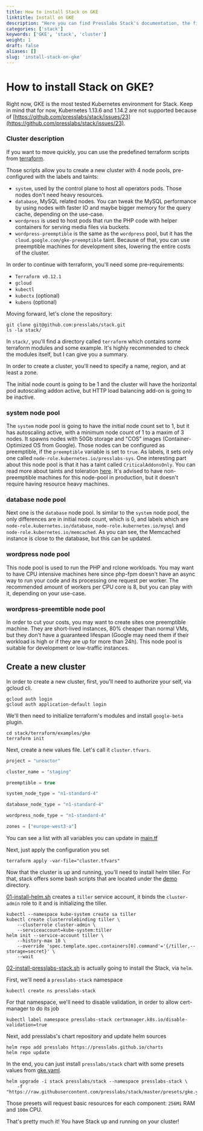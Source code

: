 ```yaml
---
title: How to install Stack on GKE
linktitle: Install on GKE
description: "Here you can find Presslabs Stack's documentation, the first open-source serverless hosting platform that bridges two major technologies: WordPress and Kubernetes."
categories: ['stack']
keywords: ['GKE', 'stack', 'cluster']
weight: 1
draft: false
aliases: []
slug: 'install-stack-on-gke'
---
```


# How to install Stack on GKE?

Right now, GKE is the most tested Kubernetes environment for Stack. Keep in mind that for now, Kubernetes 1.13.6 and 1.14.2 are not supported because of [https://github.com/presslabs/stack/issues/23](https://github.com/presslabs/stack/issues/23).

### Cluster description

If you want to move quickly, you can use the predefined terraform scripts from [terraform](https://github.com/presslabs/stack/tree/master/terraform/examples/gke).

Those scripts allow you to create a new cluster with 4 node pools, pre-configured with the labels and taints:

- `system`, used by the control plane to host all operators pods. Those nodes don't need heavy resources.
- `database`, MySQL related nodes. You can tweak the MySQL performance by using nodes with faster IO and maybe bigger memory for the query cache, depending on the use-case.
- `wordpress` is used to host pods that run the PHP code with helper containers for serving media files via buckets.
- `wordpress-preemptible` is the same as the `wordpress` pool, but it has the `cloud.google.com/gke-preemptible` taint. Because of that, you can use preemptible machines for development sites, lowering the entire costs of the cluster.

In order to continue with terraform, you'll need some pre-requirements:

- `Terraform v0.12.1`
- `gcloud`
- `kubectl`
- `kubectx` (optional)
- `kubens` (optional)

Moving forward, let's clone the repository:

``` shell
git clone git@github.com:presslabs/stack.git
ls -la stack/
```

In `stack/`, you'll find a directory called `terraform` which contains some terraform modules and some example. It's highly recommended to check the modules itself, but I can give you a summary.

In order to create a cluster, you'll need to specify a name, region, and at least a zone.

The initial node count is going to be 1 and the cluster will have the horizontal pod autoscaling addon active, but HTTP load balancing add-on is going to be inactive.

### system node pool

The `system` node pool is going to have the initial node count set to 1, but it has autoscaling active, with a minimum node count of 1 to a maxim of 3 nodes. It spawns nodes with 50Gb storage and "COS" images (Container-Optimized OS from Google). Those nodes can be configured as preemptible, if the `preemptible` variable is set to `true`. As labels, it sets only one called `node-role.kubernetes.io/presslabs-sys`. One interesting part about this node pool is that it has a taint called `CriticalAddonsOnly`. You can read more about taints and toleration [here](https://cloud.google.com/kubernetes-engine/docs/how-to/node-taints). It's advised to have non-preemptible machines for this node-pool in production, but it doesn't require having resource heavy machines.

### database node pool

Next one is the `database` node pool. Is similar to the `system` node pool, the only differences are in initial node count, which is 0, and labels which are `node-role.kubernetes.io/database`, `node-role.kubernetes.io/mysql` and `node-role.kubernetes.io/memcached`. As you can see, the Memcached instance is close to the database, but this can be updated.

### wordpress node pool

This node pool is used to run the PHP and rclone workloads. You may want to have CPU intensive machines here since php-fpm doesn't have an async way to run your code and its processing one request per worker. The recommended amount of workers per CPU core is 8, but you can play with it, depending on your use-case.

### wordpress-preemtible node pool

In order to cut your costs, you may want to create sites one preemptible machine. They are short-lived instances, 80% cheaper than normal VMs, but they don't have a guaranteed lifespan (Google may need them if their workload is high or if they are up for more than 24h). This node pool is suitable for development or low-traffic instances.

## Create a new cluster

In order to create a new cluster, first, you'll need to authorize your self, via gcloud cli.

``` shell
gcloud auth login
gcloud auth application-default login
```

We'll then need to initialize terraform's modules and install `google-beta` plugin.

``` shell
cd stack/terraform/examples/gke
terraform init
```

Next, create a new values file. Let's call it `cluster.tfvars`.

``` js
project = "ureactor"

cluster_name = "staging"

preemptible = true

system_node_type = "n1-standard-4"

database_node_type = "n1-standard-4"

wordpress_node_type = "n1-standard-4"

zones = ["europe-west3-a"]
```

You can see a list with all variables you can update in [main.tf](https://github.com/presslabs/stack/blob/master/terraform/examples/gke/main.tf)

Next, just apply the configuration you set

``` shell
terraform apply -var-file="cluster.tfvars"
```

Now that the cluster is up and running, you'll need to install helm tiller. For that, stack offers some bash scripts that are located under the [demo](https://github.com/presslabs/stack/tree/master/demo) directory.

[01-install-helm.sh](https://github.com/presslabs/stack/blob/master/demo/01-install-helm.sh) creates a `tiller` service account, it binds the `cluster-admin` role to it and is initializing the tiller.

``` shell
kubectl --namespace kube-system create sa tiller
kubectl create clusterrolebinding tiller \
    --clusterrole cluster-admin \
    --serviceaccount=kube-system:tiller
helm init --service-account tiller \
    --history-max 10 \
    --override 'spec.template.spec.containers[0].command'='{/tiller,--storage=secret}' \
    --wait
```

[02-install-presslabs-stack.sh](https://github.com/presslabs/stack/blob/master/demo/02-install-presslabs-stack.sh) is actually going to install the Stack, via `helm`.

First, we'll need a `presslabs-stack` namespace

``` shell
kubectl create ns presslabs-stack
```

For that namespace, we'll need to disable validation, in order to allow cert-manager to do its job

``` shell
kubectl label namespace presslabs-stack certmanager.k8s.io/disable-validation=true
```

Next, add presslabs's chart repository and update helm sources

``` shell
helm repo add presslabs https://presslabs.github.io/charts
helm repo update
```

In the end, you can just install `presslabs/stack` chart with some presets values from [gke.yaml](https://github.com/presslabs/stack/blob/master/presets/gke.yaml).

``` shell
helm upgrade -i stack presslabs/stack --namespace presslabs-stack \
    -f "https://raw.githubusercontent.com/presslabs/stack/master/presets/gke.yaml"
```

Those presets will request basic resources for each component: `256Mi` RAM and `100m` CPU.

That's pretty much it! You have Stack up and running on your cluster!
